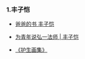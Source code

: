### 1.丰子恺

- [爸爸的书 丰子恺](https://www.youtube.com/watch?v=7tShXOItsxM)

- [为青年说弘一法师 | 丰子恺](https://www.sohu.com/a/248845250_222496)

- [《护生画集》](https://zh.wikipedia.org/wiki/%E8%AD%B7%E7%94%9F%E7%95%AB%E9%9B%86)

  

